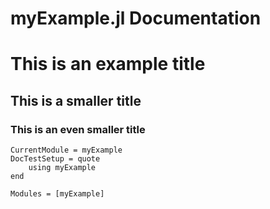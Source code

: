 # myExample.jl Documentation

# This is an example title
## This is a smaller title
### This is an even smaller title

```@meta
CurrentModule = myExample
DocTestSetup = quote
    using myExample
end
```

```@autodocs
Modules = [myExample]
```
